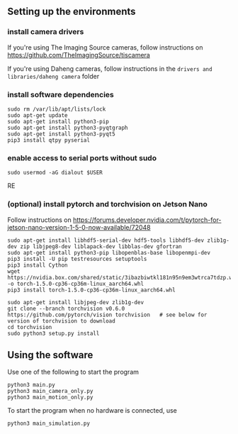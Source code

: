 ## Setting up the environments
### install camera drivers
If you're using The Imaging Source cameras, follow instructions on https://github.com/TheImagingSource/tiscamera 

If you're using Daheng cameras, follow instructions in the `drivers and libraries/daheng camera` folder

### install software dependencies
```
sudo rm /var/lib/apt/lists/lock
sudo apt-get update
sudo apt-get install python3-pip
sudo apt-get install python3-pyqtgraph
sudo apt-get install python3-pyqt5
pip3 install qtpy pyserial
```

### enable access to serial ports without sudo

```
sudo usermod -aG dialout $USER
```
RE  
### (optional) install pytorch and torchvision on Jetson Nano
Follow instructions on https://forums.developer.nvidia.com/t/pytorch-for-jetson-nano-version-1-5-0-now-available/72048

```
sudo apt-get install libhdf5-serial-dev hdf5-tools libhdf5-dev zlib1g-dev zip libjpeg8-dev liblapack-dev libblas-dev gfortran
sudo apt-get install python3-pip libopenblas-base libopenmpi-dev 
pip3 install -U pip testresources setuptools
pip3 install Cython
wget https://nvidia.box.com/shared/static/3ibazbiwtkl181n95n9em3wtrca7tdzp.whl -o torch-1.5.0-cp36-cp36m-linux_aarch64.whl
pip3 install torch-1.5.0-cp36-cp36m-linux_aarch64.whl
```
```
sudo apt-get install libjpeg-dev zlib1g-dev
git clone --branch torchvision v0.6.0 https://github.com/pytorch/vision torchvision   # see below for version of torchvision to download
cd torchvision
sudo python3 setup.py install
```
## Using the software
Use one of the following to start the program
```
python3 main.py
python3 main_camera_only.py
python3 main_motion_only.py
```
To start the program when no hardware is connected, use
```
python3 main_simulation.py
```
